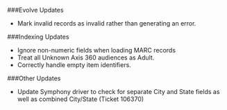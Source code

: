 ###Evolve Updates
- Mark invalid records as invalid rather than generating an error. 

###Indexing Updates
- Ignore non-numeric fields when loading MARC records
- Treat all Unknown Axis 360 audiences as Adult.
- Correctly handle empty item identifiers. 

###Other Updates
- Update Symphony driver to check for separate City and State fields as well as combined City/State (Ticket 106370)